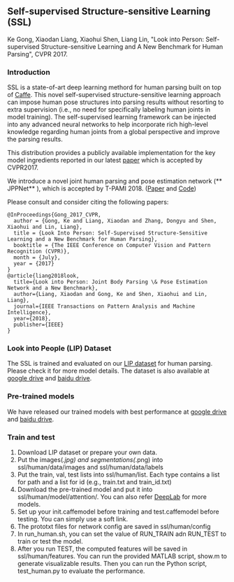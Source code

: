 ## Self-supervised Structure-sensitive Learning (SSL)
Ke Gong, Xiaodan Liang, Xiaohui Shen, Liang Lin, "Look into Person: Self-supervised Structure-sensitive Learning and A New Benchmark for Human Parsing", CVPR 2017.

### Introduction

SSL is a state-of-art deep learning methord for human parsing built on top of [Caffe](http://caffe.berkeleyvision.org).
This novel self-supervised structure-sensitive learning approach can impose human pose structures into parsing results without resorting to extra supervision (i.e., no
need for specifically labeling human joints in model training). The self-supervised learning framework can be injected into any advanced neural networks to help incorporate rich high-level knowledge regarding human joints from a global perspective and improve the parsing results.

This distribution provides a publicly available implementation for the key model ingredients reported in our latest [paper](http://openaccess.thecvf.com/content_cvpr_2017/papers/Gong_Look_Into_Person_CVPR_2017_paper.pdf) which is accepted by CVPR2017.

We introduce a novel joint human parsing and pose estimation network (** JPPNet** ), which is accepted by T-PAMI 2018.   ([Paper](https://arxiv.org/pdf/1804.01984.pdf) and [Code](https://github.com/Engineering-Course/LIP_JPPNet))

Please consult and consider citing the following papers:

    @InProceedings{Gong_2017_CVPR,
      author = {Gong, Ke and Liang, Xiaodan and Zhang, Dongyu and Shen, Xiaohui and Lin, Liang},
      title = {Look Into Person: Self-Supervised Structure-Sensitive Learning and a New Benchmark for Human Parsing},
      booktitle = {The IEEE Conference on Computer Vision and Pattern Recognition (CVPR)},
      month = {July},
      year = {2017}
    }
    @article{liang2018look,
      title={Look into Person: Joint Body Parsing \& Pose Estimation Network and a New Benchmark},
      author={Liang, Xiaodan and Gong, Ke and Shen, Xiaohui and Lin, Liang},
      journal={IEEE Transactions on Pattern Analysis and Machine Intelligence},
      year={2018},
      publisher={IEEE}
    }

### Look into People (LIP) Dataset

The SSL is trained and evaluated on our [LIP dataset](http://www.sysu-hcp.net/lip) for human parsing.  Please check it for more model details. The dataset is also available at [google drive](https://drive.google.com/drive/folders/0BzvH3bSnp3E9ZW9paE9kdkJtM3M?usp=sharing) and [baidu drive](http://pan.baidu.com/s/1nvqmZBN).


### Pre-trained models

We have released our trained models with best performance at [google drive](https://drive.google.com/open?id=0BzvH3bSnp3E9eHMyVS1RbUVDems) and [baidu drive](http://pan.baidu.com/s/1dFLCYq9).


### Train and test

1. Download LIP dataset or prepare your own data.
2. Put the images(*.jpg) and segmentations(*.png) into ssl/human/data/images and ssl/human/data/labels
3. Put the train, val, test lists into ssl/human/list. Each type contains a list for path and a list for id (e.g., train.txt and train_id.txt) 
4. Download the pre-trained model and put it into ssl/human/model/attention/. You can also refer [DeepLab](https://bitbucket.org/aquariusjay/deeplab-public-ver2) for more models. 
5. Set up your init.caffemodel before training and test.caffemodel before testing. You can simply use a soft link.
6. The prototxt files for network config are saved in ssl/human/config
7. In run_human.sh, you can set the value of RUN_TRAIN adn RUN_TEST to train or test the model.
8. After you run TEST, the computed features will be saved in ssl/human/features. You can run the provided MATLAB script, show.m to generate visualizable results. Then you can run the Python script, test_human.py to evaluate the performance.

